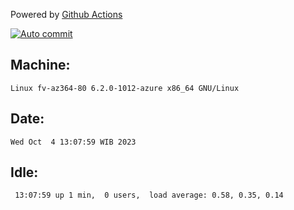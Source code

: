 Powered by [Github Actions](https://github.com/features/actions)

[![Auto commit](https://github.com/hiage/workstation/workflows/Auto%20commit/badge.svg)](https://github.com/hiage/workstation/actions?query=workflow%3A%22Auto+commit%22)

## Machine:
```
Linux fv-az364-80 6.2.0-1012-azure x86_64 GNU/Linux
```
## Date:
```
Wed Oct  4 13:07:59 WIB 2023
```
## Idle:
```
 13:07:59 up 1 min,  0 users,  load average: 0.58, 0.35, 0.14
```

